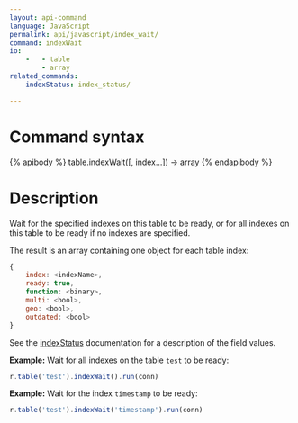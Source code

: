 ```yaml
---
layout: api-command
language: JavaScript
permalink: api/javascript/index_wait/
command: indexWait
io:
    -   - table
        - array
related_commands:
    indexStatus: index_status/

---
```


# Command syntax #

{% apibody %}
table.indexWait([, index...]) &rarr; array
{% endapibody %}

# Description #

Wait for the specified indexes on this table to be ready, or for all
indexes on this table to be ready if no indexes are specified.

The result is an array containing one object for each table index:

```js
{
    index: <indexName>,
    ready: true,
    function: <binary>,
    multi: <bool>,
    geo: <bool>,
    outdated: <bool>
}
```

See the [indexStatus](/api/javascript/index_status) documentation for a description of the field values.

__Example:__ Wait for all indexes on the table `test` to be ready:

```js
r.table('test').indexWait().run(conn)
```

__Example:__ Wait for the index `timestamp` to be ready:

```js
r.table('test').indexWait('timestamp').run(conn)
```
